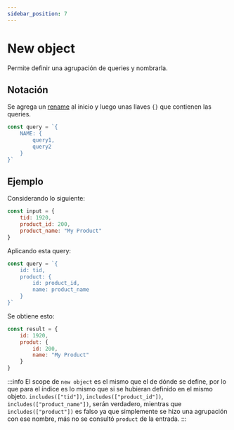 ```yaml
---
sidebar_position: 7
---
```


# New object

Permite definir una agrupación de queries y nombrarla.

## Notación
Se agrega un [rename](./rename) al inicio y luego unas
llaves `{}` que contienen las queries.

```javascript
const query = `{
    NAME: {
        query1,
        query2
    }
}`
```

## Ejemplo
Considerando lo siguiente:

```javascript
const input = {
    tid: 1920,
    product_id: 200,
    product_name: "My Product"
}
```

Aplicando esta query:

```javascript
const query = `{
    id: tid,
    product: {
        id: product_id,
        name: product_name
    }
}`
```

Se obtiene esto:

```javascript
const result = {
    id: 1920,
    produt: {
        id: 200,
        name: "My Product"
    }
}
```

:::info
El scope de `new object` es el mismo que el de dónde se define, por lo que para el
índice es lo mismo que si se hubieran definido en el mismo objeto.
`includes(["tid"])`, `includes(["product_id"])`, `includes(["product_name"])`, serán
verdadero, mientras que `includes(["product"])` es falso ya que simplemente se hizo
una agrupación con ese nombre, más no se consultó `product` de la entrada.
:::
